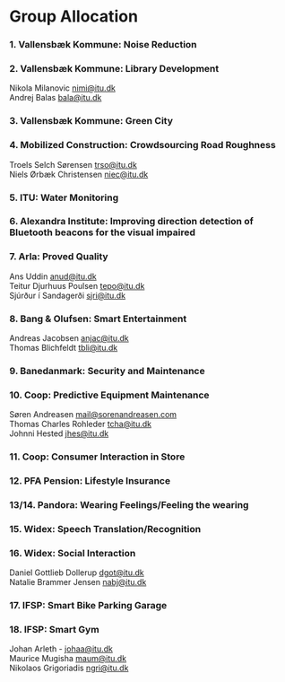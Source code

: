 # Group Allocation


### 1. Vallensbæk Kommune: Noise Reduction
### 2. Vallensbæk Kommune: Library Development
Nikola Milanovic <nimi@itu.dk>  
Andrej Balas <bala@itu.dk>  

### 3. Vallensbæk Kommune: Green City
### 4. Mobilized Construction: Crowdsourcing Road Roughness
Troels Selch Sørensen <trso@itu.dk>  
Niels Ørbæk Christensen <niec@itu.dk>

### 5. ITU: Water Monitoring
### 6. Alexandra Institute: Improving direction detection of Bluetooth beacons for the visual impaired
### 7. Arla: Proved Quality
Ans Uddin <anud@itu.dk>  
Teitur Djurhuus Poulsen <tepo@itu.dk>  
Sjúrður í Sandagerði <sjri@itu.dk>

### 8. Bang & Olufsen: Smart Entertainment
Andreas Jacobsen <anjac@itu.dk>   
Thomas Blichfeldt <tbli@itu.dk>

### 9. Banedanmark: Security and Maintenance
### 10. Coop: Predictive Equipment Maintenance
Søren Andreasen <mail@sorenandreasen.com>  
Thomas Charles Rohleder <tcha@itu.dk>  
Johnni Hested <jhes@itu.dk>

### 11. Coop: Consumer Interaction in Store
### 12. PFA Pension: Lifestyle Insurance
### 13/14. Pandora: Wearing Feelings/Feeling the wearing
### 15. Widex: Speech Translation/Recognition
### 16. Widex: Social Interaction
Daniel Gottlieb Dollerup <dgot@itu.dk>  
Natalie Brammer Jensen <nabj@itu.dk>

### 17. IFSP: Smart Bike Parking Garage
### 18. IFSP: Smart Gym
Johan Arleth - <johaa@itu.dk>  
Maurice Mugisha maum@itu.dk  
Nikolaos Grigoriadis ngri@itu.dk  
